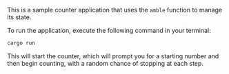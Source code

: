 This is a sample counter application that uses the `amble` function to manage its state.

To run the application, execute the following command in your terminal:

```bash
cargo run
```

This will start the counter, which will prompt you for a starting number and then begin counting, with a random chance of stopping at each step.
